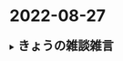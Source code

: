 # 2022-08-27
<details>
<summary><h2 style="display:inline">きょうの雑談雑言</h2></summary>
 <ol>
  <li>動画教材英語版を効率よく使う方法を考えてみる</li>
  <li>GithubとHackerMDの連携について体験を重ねる</li>
  <p>HackerMDはかなり良く翻訳された日本語のメニューや説明文が用意されているので、怖がらないでいじってみることが大切と分かった。</p>
  <p>このように説明を勉強して演習するのではなく、いきなり演習（いじって遊ぶ）をしてみて体験を通して理解を深めるというタイプのコンテンツであった。この点はいかにもモダンな香りがした。</p>
  
    <ul>
      <li></li>
      <li></li>
      <li></li>
    </ul>
 </ol>
  <details>




<hr/>
<hr/>
<hr/>
<details>
<summary><h2 style="display:inline">テンプレ</h2></summary>
 <h3>タイトル</h3>
 <ol>
  <li>番号付きリスト</li>
  <li></li>
 </ol>
 <ul>
  <li>記号付きリスト</li>
  <li></li>
 </ul>
</details>
